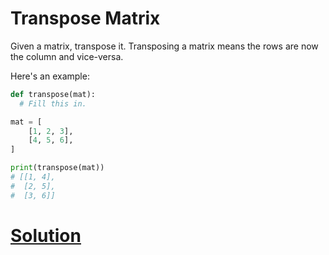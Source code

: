 # Transpose Matrix

Given a matrix, transpose it. Transposing a matrix means the rows are now the column and vice-versa.

Here's an example:

```python
def transpose(mat):
  # Fill this in.

mat = [
    [1, 2, 3],
    [4, 5, 6],
]

print(transpose(mat))
# [[1, 4],
#  [2, 5], 
#  [3, 6]]
```

# [Solution](solution.md)